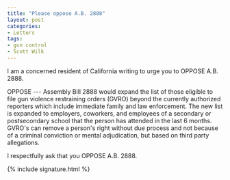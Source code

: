 ```yaml
---
title: "Please oppose A.B. 2888"
layout: post
categories:
- Letters
tags:
- gun control
- Scott Wilk
---
```


I am a concerned resident of California writing to urge you to OPPOSE A.B. 2888.

OPPOSE --- Assembly Bill 2888 would expand the list of those eligible to file gun violence restraining orders (GVRO) beyond the currently authorized reporters which include immediate family and law enforcement. The new list is expanded to employers, coworkers, and employees of a secondary or postsecondary school that the person has attended in the last 6 months. GVRO's can remove a person's right without due process and not because of a criminal conviction or mental adjudication, but based on third party allegations.

I respectfully ask that you OPPOSE A.B. 2888.

{% include signature.html %}
